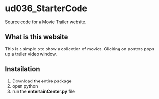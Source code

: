 # ud036_StarterCode
Source code for a Movie Trailer website.

## What is this website
This is a simple site show a collection of movies. Clicking on posters pops up a trailer video window.

## Instailation
1. Download the entire package
2. open python
3. run the **entertainCenter.py** file
